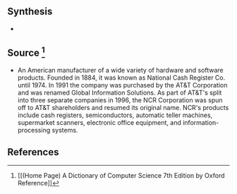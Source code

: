 ## Synthesis
- 
## Source [^1]
- An American manufacturer of a wide variety of hardware and software products. Founded in 1884, it was known as National Cash Register Co. until 1974. In 1991 the company was purchased by the AT\&T Corporation and was renamed Global Information Solutions. As part of AT\&T's split into three separate companies in 1996, the NCR Corporation was spun off to AT\&T shareholders and resumed its original name. NCR's products include cash registers, semiconductors, automatic teller machines, supermarket scanners, electronic office equipment, and information-processing systems.
## References

[^1]: [[(Home Page) A Dictionary of Computer Science 7th Edition by Oxford Reference]]